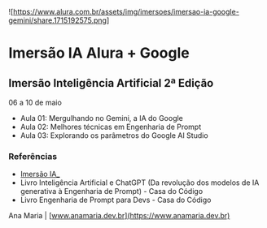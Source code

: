 ![https://www.alura.com.br/assets/img/imersoes/imersao-ia-google-gemini/share.1715192575.png]

# Imersão IA Alura + Google
## Imersão Inteligência Artificial 2ª Edição
06 a 10 de maio 

- Aula 01: Mergulhando no Gemini, a IA do Google
- Aula 02: Melhores técnicas em Engenharia de Prompt
- Aula 03: Explorando os parâmetros do Google AI Studio

### Referências
- [Imersão IA_](https://www.alura.com.br/imersao-ia-google-gemini)
- Livro Inteligência Artificial e ChatGPT (Da revolução dos modelos de IA generativa à Engenharia de Prompt) - Casa do Código
- Livro Engenharia de Prompt para Devs - Casa do Código



Ana Maria | [www.anamaria.dev.br](https://www.anamaria.dev.br)
